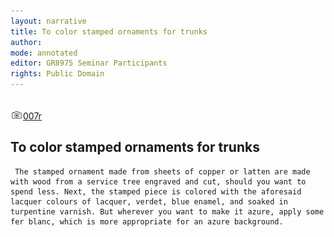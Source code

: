 ```yaml
---
layout: narrative
title: To color stamped ornaments for trunks
author:
mode: annotated
editor: GR8975 Seminar Participants
rights: Public Domain
---
```


 <br/><a href="http://gallica.bnf.fr/ark:/12148/btv1b10500001g/f19.image"><img src="../assets/photo-icon.png" alt="folio images" style="display:inline-block; margin-bottom:-3px;">007r</a><br/> 
##  To color stamped ornaments for trunks 

 
     The stamped ornament made from sheets of copper or latten are made with wood from a service tree engraved and cut, should you want to spend less. Next, the stamped piece is colored with the aforesaid lacquer colours of lacquer, verdet, blue enamel, and soaked in turpentine varnish. But wherever you want to make it azure, apply some fer blanc, which is more appropriate for an azure background. 
 